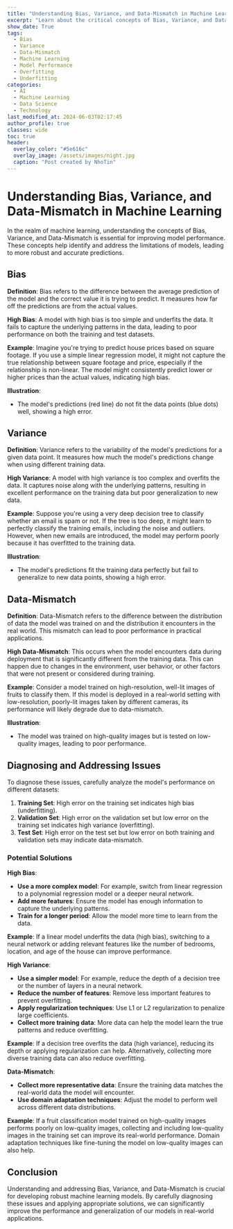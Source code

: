 ```yaml
---
title: "Understanding Bias, Variance, and Data-Mismatch in Machine Learning"
excerpt: "Learn about the critical concepts of Bias, Variance, and Data-Mismatch, their impact on machine learning models, and how to diagnose and address these issues to improve model performance."
show_date: True
tags:
  - Bias
  - Variance
  - Data-Mismatch
  - Machine Learning
  - Model Performance
  - Overfitting
  - Underfitting
categories:
  - AI
  - Machine Learning
  - Data Science
  - Technology
last_modified_at: 2024-06-03T02:17:45
author_profile: true
classes: wide 
toc: true
header:
  overlay_color: "#5e616c"
  overlay_image: /assets/images/night.jpg
  caption: "Post created by NhoTin"
---
```


# Understanding Bias, Variance, and Data-Mismatch in Machine Learning

In the realm of machine learning, understanding the concepts of Bias, Variance, and Data-Mismatch is essential for improving model performance. These concepts help identify and address the limitations of models, leading to more robust and accurate predictions.

## Bias

**Definition**:
Bias refers to the difference between the average prediction of the model and the correct value it is trying to predict. It measures how far off the predictions are from the actual values.

**High Bias**:
A model with high bias is too simple and underfits the data. It fails to capture the underlying patterns in the data, leading to poor performance on both the training and test datasets.

**Example**:
Imagine you're trying to predict house prices based on square footage. If you use a simple linear regression model, it might not capture the true relationship between square footage and price, especially if the relationship is non-linear. The model might consistently predict lower or higher prices than the actual values, indicating high bias.

**Illustration**:
- The model's predictions (red line) do not fit the data points (blue dots) well, showing a high error.

## Variance

**Definition**:
Variance refers to the variability of the model's predictions for a given data point. It measures how much the model's predictions change when using different training data.

**High Variance**:
A model with high variance is too complex and overfits the data. It captures noise along with the underlying patterns, resulting in excellent performance on the training data but poor generalization to new data.

**Example**:
Suppose you're using a very deep decision tree to classify whether an email is spam or not. If the tree is too deep, it might learn to perfectly classify the training emails, including the noise and outliers. However, when new emails are introduced, the model may perform poorly because it has overfitted to the training data.

**Illustration**:
- The model's predictions fit the training data perfectly but fail to generalize to new data points, showing a high error.

## Data-Mismatch

**Definition**:
Data-Mismatch refers to the difference between the distribution of data the model was trained on and the distribution it encounters in the real world. This mismatch can lead to poor performance in practical applications.

**High Data-Mismatch**:
This occurs when the model encounters data during deployment that is significantly different from the training data. This can happen due to changes in the environment, user behavior, or other factors that were not present or considered during training.

**Example**:
Consider a model trained on high-resolution, well-lit images of fruits to classify them. If this model is deployed in a real-world setting with low-resolution, poorly-lit images taken by different cameras, its performance will likely degrade due to data-mismatch.

**Illustration**:
- The model was trained on high-quality images but is tested on low-quality images, leading to poor performance.

## Diagnosing and Addressing Issues

To diagnose these issues, carefully analyze the model's performance on different datasets:

1. **Training Set**: High error on the training set indicates high bias (underfitting).
2. **Validation Set**: High error on the validation set but low error on the training set indicates high variance (overfitting).
3. **Test Set**: High error on the test set but low error on both training and validation sets may indicate data-mismatch.

### Potential Solutions

**High Bias**:
- **Use a more complex model**: For example, switch from linear regression to a polynomial regression model or a deeper neural network.
- **Add more features**: Ensure the model has enough information to capture the underlying patterns.
- **Train for a longer period**: Allow the model more time to learn from the data.

**Example**:
If a linear model underfits the data (high bias), switching to a neural network or adding relevant features like the number of bedrooms, location, and age of the house can improve performance.

**High Variance**:
- **Use a simpler model**: For example, reduce the depth of a decision tree or the number of layers in a neural network.
- **Reduce the number of features**: Remove less important features to prevent overfitting.
- **Apply regularization techniques**: Use L1 or L2 regularization to penalize large coefficients.
- **Collect more training data**: More data can help the model learn the true patterns and reduce overfitting.

**Example**:
If a decision tree overfits the data (high variance), reducing its depth or applying regularization can help. Alternatively, collecting more diverse training data can also reduce overfitting.

**Data-Mismatch**:
- **Collect more representative data**: Ensure the training data matches the real-world data the model will encounter.
- **Use domain adaptation techniques**: Adjust the model to perform well across different data distributions.

**Example**:
If a fruit classification model trained on high-quality images performs poorly on low-quality images, collecting and including low-quality images in the training set can improve its real-world performance. Domain adaptation techniques like fine-tuning the model on low-quality images can also help.

## Conclusion

Understanding and addressing Bias, Variance, and Data-Mismatch is crucial for developing robust machine learning models. By carefully diagnosing these issues and applying appropriate solutions, we can significantly improve the performance and generalization of our models in real-world applications.
